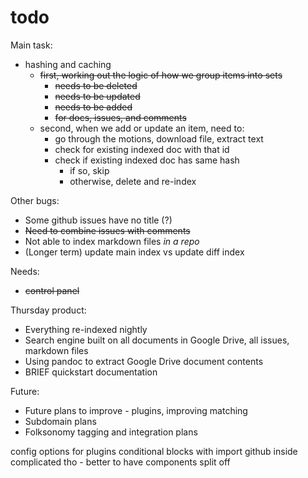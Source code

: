 # todo

Main task:
- hashing and caching
    - <s>first, working out the logic of how we group items into sets
        - needs to be deleted
        - needs to be updated
        - needs to be added
        - for docs, issues, and comments</s>
    - second, when we add or update an item, need to:
        - go through the motions, download file, extract text
        - check for existing indexed doc with that id
        - check if existing indexed doc has same hash
            - if so, skip
            - otherwise, delete and re-index

Other bugs:
- Some github issues have no title (?)
- <s>Need to combine issues with comments</s>
- Not able to index markdown files _in a repo_
- (Longer term) update main index vs update diff index

Needs:
- <s>control panel</s>

Thursday product:
- Everything re-indexed nightly
- Search engine built on all documents in Google Drive, all issues, markdown files
- Using pandoc to extract Google Drive document contents
- BRIEF quickstart documentation

Future:
- Future plans to improve - plugins, improving matching
- Subdomain plans
- Folksonomy tagging and integration plans




config options for plugins
conditional blocks with import github inside
complicated tho - better to have components split off





